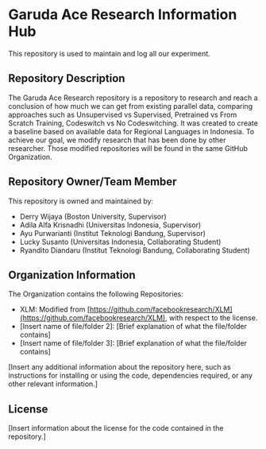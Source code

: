 # Garuda Ace Research Information Hub

This repository is used to maintain and log all our experiment.

## Repository Description

The Garuda Ace Research repository is a repository to research and reach a conclusion of how much we can get from existing parallel data, comparing approaches such as Unsupervised vs Supervised,
Pretrained vs From Scratch Training, Codeswitch vs No Codeswitching. It was created to create a baseline based on available data for Regional Languages in Indonesia. 
To achieve our goal, we modify research that has been done by other researcher. Those modified repositories will be found in the same GitHub Organization.

## Repository Owner/Team Member

This repository is owned and maintained by:

- Derry Wijaya (Boston University, Supervisor)
- Adila Alfa Krisnadhi (Universitas Indonesia, Supervisor)
- Ayu Purwarianti (Institut Teknologi Bandung, Supervisor)
- Lucky Susanto (Universitas Indonesia, Collaborating Student)
- Ryandito Diandaru (Institut Teknologi Bandung, Collaborating Student) 

## Organization Information

The Organization contains the following Repositories:

- XLM: Modified from [https://github.com/facebookresearch/XLM](https://github.com/facebookresearch/XLM), with respect to the license.
- [Insert name of file/folder 2]: [Brief explanation of what the file/folder contains]
- [Insert name of file/folder 3]: [Brief explanation of what the file/folder contains]

[Insert any additional information about the repository here, such as instructions for installing or using the code, dependencies required, or any other relevant information.]

## License

[Insert information about the license for the code contained in the repository.]
